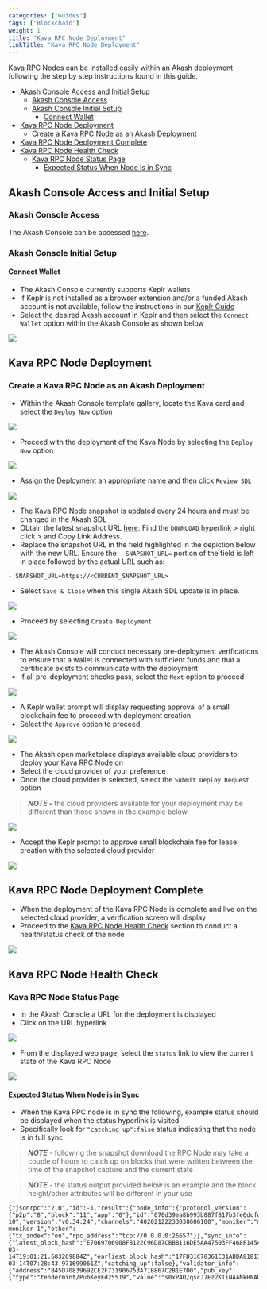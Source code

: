 ```yaml
---
categories: ["Guides"]
tags: ["Blockchain"]
weight: 1
title: "Kava RPC Node Deployment"
linkTitle: "Kava RPC Node Deployment"
---
```


Kava RPC Nodes can be installed easily within an Akash deployment following the step by step instructions found in this guide.

- [Akash Console Access and Initial Setup](#akash-console-access-and-initial-setup)
  - [Akash Console Access](#akash-console-access)
  - [Akash Console Initial Setup](#akash-console-initial-setup)
    - [Connect Wallet](#connect-wallet)
- [Kava RPC Node Deployment](#kava-rpc-node-deployment)
  - [Create a Kava RPC Node as an Akash Deployment](#create-a-kava-rpc-node-as-an-akash-deployment)
- [Kava RPC Node Deployment Complete](#kava-rpc-node-deployment-complete)
- [Kava RPC Node Health Check](#kava-rpc-node-health-check)
  - [Kava RPC Node Status Page](#kava-rpc-node-status-page)
    - [Expected Status When Node is in Sync](#expected-status-when-node-is-in-sync)

## Akash Console Access and Initial Setup

### Akash Console Access

The Akash Console can be accessed [here](https://console.akash.network/).

### Akash Console Initial Setup

#### Connect Wallet

- The Akash Console currently supports Keplr wallets
- If Keplr is not installed as a browser extension and/or a funded Akash account is not available, follow the instructions in our [Keplr Guide](/docs/getting-started/token-and-wallets/#keplr-wallet)
- Select the desired Akash account in Keplr and then select the `Connect Wallet` option within the Akash Console as shown below

![](../../../assets/akashConsoleWallet.png)

## Kava RPC Node Deployment

### Create a Kava RPC Node as an Akash Deployment

- Within the Akash Console template gallery, locate the Kava card and select the `Deploy Now` option

![](../../../assets/akashConsoleDeployment.png)

- Proceed with the deployment of the Kava Node by selecting the `Deploy Now` option

![](../../../assets/akashConsoleProceedWithDeployment.png)

- Assign the Deployment an appropriate name and then click `Review SDL`

![](../../../assets/akashConsoleEditSDL.png)

- The Kava RPC Node snapshot is updated every 24 hours and must be changed in the Akash SDL
- Obtain the latest snapshot URL [here](https://polkachu.com/tendermint_snapshots/kava). Find the `DOWNLOAD` hyperlink > right click > and Copy Link Address.
- Replace the snapshot URL in the field highlighted in the depiction below with the new URL. Ensure the `- SNAPSHOT_URL=` portion of the field is left in place followed by the actual URL such as:

`- SNAPSHOT_URL=https://<CURRENT_SNAPSHOT_URL>`

- Select `Save & Close` when this single Akash SDL update is in place.

![](../../../assets/akashConsoleSnapshotUpdate.png)

- Proceed by selecting `Create Deployment`&#x20;

![](../../../assets/akashConsoleCreateDeployment.png)

- The Akash Console will conduct necessary pre-deployment verifications to ensure that a wallet is connected with sufficient funds and that a certificate exists to communicate with the deployment
- If all pre-deployment checks pass, select the `Next` option to proceed

![](../../../assets/akashConsolePreflightCheck.png)

- A Keplr wallet prompt will display requesting approval of a small blockchain fee to proceed with deployment creation
- Select the `Approve` option to proceed

![](../../../assets/akashConsoleDeploymentFees.png)

- The Akash open marketplace displays available cloud providers to deploy your Kava RPC Node on
- Select the cloud provider of your preference
- Once the cloud provider is selected, select the `Submit Deploy Request` option

> _**NOTE -**_ the cloud providers available for your deployment may be different than those shown in the example below

![](../../../assets/akashConsoleSelectProvider.png)

- Accept the Keplr prompt to approve small blockchain fee for lease creation with the selected cloud provider

![](../../../assets/akashConsoleLeaseFees.png)

## Kava RPC Node Deployment Complete

- When the deployment of the Kava RPC Node is complete and live on the selected cloud provider, a verification screen will display
- Proceed to the [Kava RPC Node Health Check](#kava-rpc-node-health-check) section to conduct a health/status check of the node

![](../../../assets/akashConsoleLeaseStatus.png)

## Kava RPC Node Health Check

### Kava RPC Node Status Page

- In the Akash Console a URL for the deployment is displayed
- Click on the URL hyperlink

![](../../../assets/akashConsoleDeploymentURI.png)

- From the displayed web page, select the `status` link to view the current state of the Kava RPC Node

![](../../../assets/akashConsoleNodeStatus.png)

#### Expected Status When Node is in Sync

- When the Kava RPC node is in sync the following, example status should be displayed when the status hyperlink is visited
- Specifically look for `"catching_up":false` status indicating that the node is in full sync

> _**NOTE**_ - following the snapshot download the RPC Node may take a couple of hours to catch up on blocks that were written between the time of the snapshot capture and the current state

> _**NOTE**_ - the status output provided below is an example and the block height/other attributes will be different in your use

```
{"jsonrpc":"2.0","id":-1,"result":{"node_info":{"protocol_version":{"p2p":"8","block":"11","app":"0"},"id":"070d39ea8b993b887f817b3fe6dcfd49cdb4bdf4","listen_addr":"tcp://0.0.0.0:26656","network":"kava_2222-10","version":"v0.34.24","channels":"40202122233038606100","moniker":"my-moniker-1","other":{"tx_index":"on","rpc_address":"tcp://0.0.0.0:26657"}},"sync_info":{"latest_block_hash":"E7069706908F8122C96D87CBBB116DE5AA47503FF468F145411B3871D77320E9","latest_app_hash":"580AE91330C0ADA05FA759C5F8C9B57359275EC494C784C8C4018F921A39C856","latest_block_height":"3974035","latest_block_time":"2023-03-14T19:01:21.683269884Z","earliest_block_hash":"17FD31C78361C31ABDA818174062E72D4094E799E90C82996194C6EAC89AAD35","earliest_app_hash":"CCD5D5D23E985B5DDCE0446662EAF26DEBF26DD4EA322DA1789991C9B974B5B0","earliest_block_height":"3967596","earliest_block_time":"2023-03-14T07:28:43.971699061Z","catching_up":false},"validator_info":{"address":"B45D70839692CE2F731906753A71B867C2B1E7D0","pub_key":{"type":"tendermint/PubKeyEd25519","value":"s0xP4O/qscJ7Ez2KTiNAANkHNAUToWEETwvh6Oq0oAw="},"voting_power":"0"}}}
```
